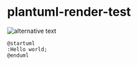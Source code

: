 # plantuml-render-test

![alternative text](http://www.plantuml.com/plantuml/proxy?cache=no&src=https://raw.githubusercontent.com/M4hler/plantuml-render-test/main/README.md)


```plantuml
@startuml
:Hello world;
@enduml
```
